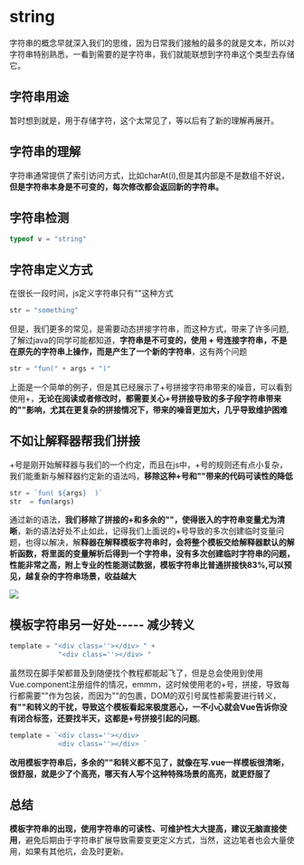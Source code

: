 # string
字符串的概念早就深入我们的思维，因为日常我们接触的最多的就是文本，所以对字符串特别熟悉，一看到需要的是字符串，我们就能联想到字符串这个类型去存储它。

## 字符串用途
暂时想到就是，用于存储字符，这个太常见了，等以后有了新的理解再展开。

## 字符串的理解
字符串通常提供了索引访问方式，比如charAt(i),但是其内部是不是数组不好说，**但是字符串本身是不可变的，每次修改都会返回新的字符串。**

## 字符串检测

```js
typeof v = "string"
```

## 字符串定义方式

在很长一段时间，js定义字符串只有""这种方式

```js
str = "something"
```

但是，我们更多的常见，是需要动态拼接字符串，而这种方式，带来了许多问题,了解过java的同学可能都知道，**字符串是不可变的，使用 + 号连接字符串，不是在原先的字符串上操作，而是产生了一个新的字符串**，这有两个问题

```js
str = "fun(" + args + ")"  
```

上面是一个简单的例子，但是其已经展示了+号拼接字符串带来的噪音，可以看到使用+，**无论在阅读或者修改时，都需要关心+号拼接导致的多子段字符串带来的""影响，尤其在更复杂的拼接情况下，带来的噪音更加大，几乎导致维护困难**

## 不如让解释器帮我们拼接

+号是刚开始解释器与我们的一个约定，而且在js中，+号的规则还有点小复杂，我们能重新与解释器约定新的语法吗，**移除这种+号和""带来的代码可读性的降低**

```js
str = `fun( ${args}  )`
str  = fun(args)

```

通过新的语法，**我们移除了拼接的+和多余的""，使得嵌入的字符串变量尤为清晰**，新的语法好处不止如此，记得我们上面说的+号导致的多次创建临时变量问题，也得以解决，解**释器在解释模板字符串时，会将整个模板交给解释器默认的解析函数，将里面的变量解析后得到一个字符串，没有多次创建临时字符串的问题，性能非常之高，附上专业的性能测试数据，模板字符串比普通拼接快83%,可以预见，越复杂的字符串场景，收益越大**

![](https://i.bmp.ovh/imgs/2019/09/0dc8cd5efbd72ab8.png)


## 模板字符串另一好处----- 减少转义

```js
template = "<div class=''></div> " +
            "<div class=''></div> "
```

虽然现在脚手架都普及到随便找个教程都能起飞了，但是总会使用到使用Vue.component注册组件的情况，emmm，这时候使用老的+号，拼接，导致每行都需要""作为包装，而因为""的包裹，DOM的双引号属性都需要进行转义，**有""和转义的干扰，导致这个模板看起来极度恶心，一不小心就会Vue告诉你没有闭合标签，还要找半天，这都是+号拼接引起的问题**。

```js
template = `<div class=''></div>  
            <div class=''></div> `
```

**改用模板字符串后，多余的""和转义都不见了，就像在写.vue一样模板很清晰，很舒服，就是少了个高亮，哪天有人写个这种特殊场景的高亮，就更舒服了**

## 总结

**模板字符串的出现，使用字符串的可读性、可维护性大大提高，建议无脑直接使用**，避免后期由于字符串扩展导致需要变更定义方式，当然，这边笔者也会大量使用，如果有其他坑，会及时更新。